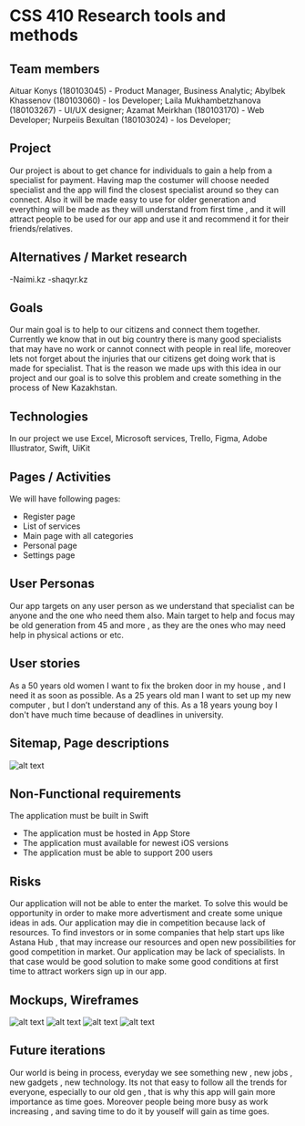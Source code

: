 # CSS 410 Research tools and methods
## Team members
Aituar Konys (180103045) - Product Manager, Business Analytic;
Abylbek Khassenov (180103060) - Ios Developer;
Laila Mukhambetzhanova (180103267) - UI/UX designer;
Azamat Meirkhan (180103170) - Web Developer;
Nurpeiis Bexultan (180103024) - Ios Developer;
## Project
Our project is about to get chance for individuals to gain a help from a specialist for payment. Having map the costumer will choose needed specialist and the app will find the closest specialist around so they can connect. Also it will be made easy to use for older generation and everything will be made as they will understand from first time , and it will attract people to be used for our app and use it and recommend it for their friends/relatives.
## Alternatives / Market research
-Naimi.kz 
-shaqyr.kz
## Goals
Our main goal is to help to our citizens and connect them together. Currently we know that in out big country there is many good specialists that may have no work or cannot connect with people in real life, moreover lets not forget about the injuries that our citizens get doing work that is made for specialist. That is the reason we made ups with this idea in our project and our goal is to solve this problem and create something in the process of New Kazakhstan.
## Technologies
In our project we use Excel, Microsoft services, Trello, Figma, Adobe Illustrator, Swift, UiKit

## Pages / Activities 
We will have following pages:
- Register page
- List of services
- Main page with all categories
- Personal page
- Settings page

## User Personas
Our app targets on any user person as we understand that specialist can be anyone and the one who need them also. Main target to help and focus may be old generation from 45 and more , as they are the ones who may need help in physical actions or etc.
## User stories
As a 50 years old women I want to fix the broken door in my house , and I need it as soon as possible.
As a 25 years old man I want to set up my new computer , but I don’t understand any of this.
As a 18 years young boy I don't have much time because of deadlines in university.
## Sitemap, Page descriptions
![alt text](images/page-description/page-descriptions.png)
## Non-Functional requirements
The application must be built in Swift
- The application must be hosted in App Store
- The application must available for newest iOS versions
- The application must be able to support 200 users

## Risks
Our application will not be able to enter the market. To solve this would be opportunity in order to make more advertisment and create some unique ideas in ads. 
Our application may die in competition because lack of resources. To find investors or in some companies that help start ups like Astana Hub , that may increase our resources and open new possibilities for good competition in market.
Our application may be lack of specialists. In that case would be good solution to make some good conditions at first time to attract workers sign up in our app.
## Mockups, Wireframes
![alt text](images/mockups/account.png)
![alt text](images/mockups/enter1.png)
![alt text](images/mockups/enter2.png)
![alt text](images/mockups/main-page.png)
## Future iterations
Our world is being in process, everyday we see something new , new jobs , new gadgets , new technology. Its not that easy to follow all the trends for everyone, especially to our old gen , that is why this app will gain more importance as time goes. Moreover people being more busy as work increasing , and saving time to do it by youself will gain as time goes.
